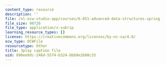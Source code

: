 ```yaml
---
content_type: resource
description: ''
file: /ol-ocw-studio-app/courses/6-851-advanced-data-structures-spring-2012/896ee9dc248d5574b324bbb9e2b00c33_xSGorVW8j6Q.vtt
file_size: 98726
file_type: application/x-subrip
learning_resource_types: []
license: https://creativecommons.org/licenses/by-nc-sa/4.0/
ocw_type: OCWFile
resourcetype: Other
title: 3play caption file
uid: 896ee9dc-248d-5574-b324-bbb9e2b00c33
---
```

